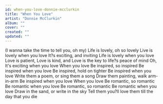 ```yaml
---
id: when-you-love-donnie-mcclurkin
title: "When You Love"
artist: "Donnie McClurkin"
album: ""
cover: ""
created: ""
updated: ""
---
```


(I wanna take the time to tell you, oh my)
Life is lovely, oh so lovely
Live is lovely when you love
It?s exciting, and inviting
Life is lovely when you love
Love is patient, Love is kind, and
Love is the key to life?s peace of mind
Oh, It's exciting when you love
When you love
Be inspired, so inspired
Be inspired when you love
Be inspired, hold on tighter
Be inspired when you love
Write them a poem, or sing them a song
Draw them painting, walk arm-in-arm
Be inspired when you love
When you love
Be romantic, so romantic
Be romantic when you love
Be romantic, so romantic
Be romantic when you love
Draw in the sand, or write in the sky
Tell them you?ll love them till the day that you die
